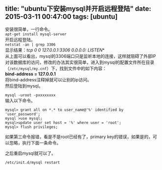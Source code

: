 title: "ubuntu下安装mysql并开启远程登陆"
date: 2015-03-11 00:47:00
tags: [ubuntu]
---
安装很简单，一行命令。  
`apt-get install mysql-server`  
开启远程登陆。<br />
`netstat -an | grep 3306`  
显示结果：**tcp 0 0 127.0.0.1:3306 0.0.0.0:* LISTEN**  
从上面可以看出，mysql的3306端口只是监听本地的连接，这样就阻碍了外部IP对该数据库的访问，修改的办法其实很简单，进入到mysql的配置文件所在目录（`/etc/mysql/my.cnf`）下，找到文件中的如下内容：  
**bind-address = 127.0.0.1**  
将bind-address注释掉就可以让别的ip访问。  
然后登陆到mysql。  
  
`mysql -uroot -pxxxxxxxx`    
输入以下命令。  
```
mysql> grant all on *.* to user_name@'%' identified by 'user_password';
mysql >use mysql;
mysql>update user set host = '%' where user = 'root';
mysql> flush privileges;
```
如果第三命令报错，看是不是root已经有了，primary key的错误，如果是的，可以忽略，执行下面一条命令。  
  
之后重启mysql就可以了。  
  
`/etc/init.d/mysql restart`  

